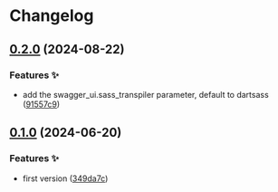 # Changelog

## [0.2.0](https://github.com/hugomods/swagger-ui/compare/v0.1.0...v0.2.0) (2024-08-22)


### Features ✨

* add the swagger_ui.sass_transpiler parameter, default to dartsass ([91557c9](https://github.com/hugomods/swagger-ui/commit/91557c9c21a4a939299580d442aaf56598c0736c))

## [0.1.0](https://github.com/hugomods/swagger-ui/compare/v0.0.1...v0.1.0) (2024-06-20)


### Features ✨

* first version ([349da7c](https://github.com/hugomods/swagger-ui/commit/349da7cc7fb528474ee3b16ed5b142b7205ae079))
